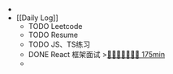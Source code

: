 -
- [[Daily Log]]
	- TODO Leetcode
	- TODO Resume
	- TODO JS、TS练习
	- DONE React 框架面试 >[🍅🍅🍅🍅🍅🍅🍅 175min](#agenda-pomo://?t=f-1692157418293-1500%2Cf-1692174575072-1500%2Cf-1692177391447-1500%2Cf-1692180373881-1500%2Cf-1692197244258-1500%2Cf-1692198752737-1500%2Cf-1692201491766-1500)
	-